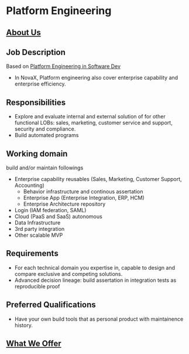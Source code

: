 # Platform Engineering

## [About Us](../README.md#about-us)

## Job Description
Based on [Platform Engineering in Software Dev](https://github.com/davidkhala/As-Architect/blob/main/role/platform-engineering.md)
- In NovaX, Platform engineering also cover enterprise capability and enterprise efficiency.

## Responsibilities
- Explore and evaluate internal and external solution of for other functional LOBs: sales, marketing, customer service and support, security and compliance.
- Build automated programs

## Working domain
build and/or maintain followings
- Enterprise capability reusables (Sales, Marketing, Customer Support, Accounting)
  - Behavior infrastructure and continous assertation 
  - Enterprise App (Enterprise Integration, ERP, HCM)
  - Enterprise Architecture repository
- Login (IAM federation, SAML)
- Cloud (PaaS and SaaS) autonomous
- Data Infrastructure
- 3rd party integration
- Other scalable MVP

## Requirements
- For each technical domain you expertise in, capable to design and compare exclusive and competing solutions.
- Advanced decision lineage: build assertation in integration tests as reproducible proof

## Preferred Qualifications
- Have your own build tools that as personal product with maintainence history.

## [What We Offer](../README.md#what-we-offer)